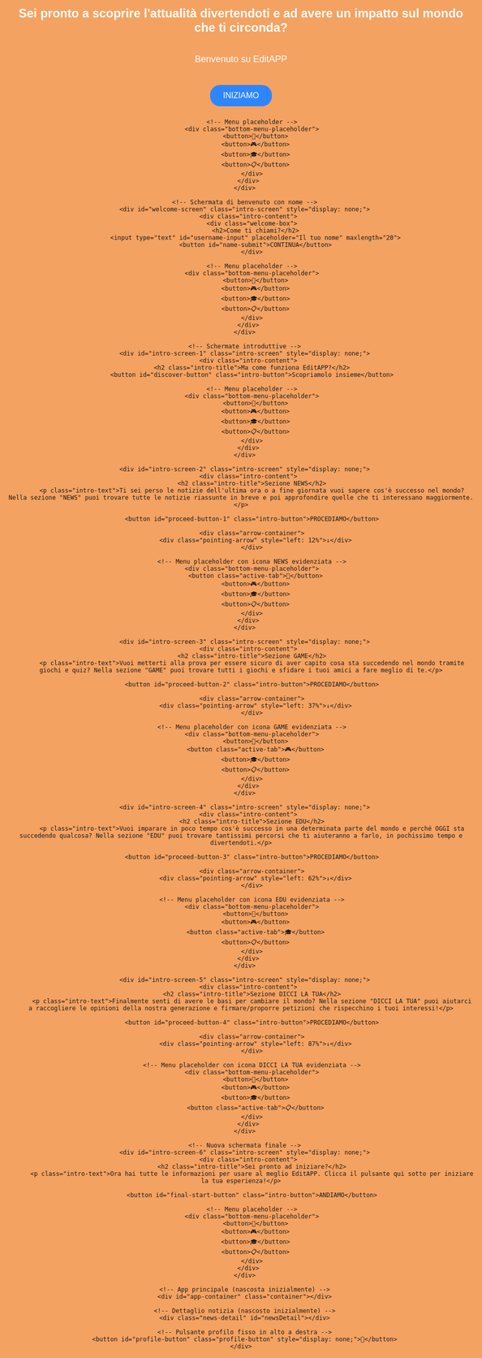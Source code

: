 <html lang="it">
<head>
  <meta charset="UTF-8" />
  <meta name="viewport" content="width=device-width, initial-scale=1.0"/>
  <title>News - Edita</title>
  <style>
    /* Stili generali */
    body {
      font-family: Arial, sans-serif;
      margin: 0;
      padding: 0;
      background-color: #f4f4f4;
      display: flex;
      justify-content: center;
      align-items: center;
      min-height: 100vh;
      background-color: #333;
    }
    
    /* Cornice del telefono */
    .phone-container {
      width: 414px;
      height: 896px;
      background: #111;
      border-radius: 40px;
      padding: 20px;
      box-sizing: border-box;
      position: relative;
      box-shadow: 0 0 0 4px #333, 0 0 0 8px #666, 0 20px 40px rgba(0,0,0,0.5);
    }
    
    /* Notch superiore */
    .phone-notch {
      position: absolute;
      top: 0;
      left: 50%;
      transform: translateX(-50%);
      width: 180px;
      height: 30px;
      background: #111;
      border-bottom-left-radius: 15px;
      border-bottom-right-radius: 15px;
      z-index: 10;
    }
    
    /* Container principale */
    .main-container {
      width: 100%;
      height: 100%;
      position: relative;
      background-color: white;
      overflow: hidden;
      border-radius: 20px;
    }

    /* Schermate introduttive */
    .intro-screen {
      position: fixed;
      top: 0;
      left: 0;
      width: 100%;
      height: 100%;
      background-color: #f4a261;
      display: flex;
      justify-content: center;
      align-items: center;
      flex-direction: column;
      text-align: center;
      padding: 20px;
      box-sizing: border-box;
      z-index: 1000;
    }

    .intro-content {
      width: 100%;
      height: 100%;
      display: flex;
      flex-direction: column;
      justify-content: center;
      align-items: center;
      position: relative;
    }

    .welcome-title {
      font-size: 24px;
      font-weight: bold;
      margin-bottom: 20px;
      color: white;
    }

    .welcome-subtitle {
      font-size: 18px;
      margin-bottom: 30px;
      color: white;
    }

    .welcome-box {
      background: white;
      padding: 30px;
      border-radius: 15px;
      text-align: center;
      width: 100%;
      max-width: 350px;
    }

    .intro-title {
      font-size: 22px;
      font-weight: bold;
      margin-bottom: 20px;
      color: white;
    }

    .intro-text {
      font-size: 16px;
      margin-bottom: 30px;
      color: white;
      padding: 0 20px;
    }

    /* Stile nuove frecce */
    .arrow-container {
      position: relative;
      width: 100%;
      height: 50px;
      margin: 10px 0;
    }

    .pointing-arrow {
      position: absolute;
      font-size: 40px;
      color: #FFD700;
      font-weight: bold;
      bottom: 0;
      transform: scaleY(1.5);
      text-shadow: 0 2px 4px rgba(0,0,0,0.3);
    }

    #username-input {
      width: 100%;
      padding: 10px;
      margin: 15px 0;
      border: 2px solid #ddd;
      border-radius: 8px;
      font-size: 16px;
      text-align: center;
      max-width: 300px;
    }

    .welcome-box button, .intro-button {
      background-color: #2d86ff;
      color: white;
      border: none;
      padding: 12px 25px;
      border-radius: 20px;
      font-size: 16px;
      cursor: pointer;
      transition: background-color 0.3s;
      margin: 10px 0;
    }

    .welcome-box button:hover, .intro-button:hover {
      background-color: #1a6fd9;
    }

    /* Pulsante profilo in alto */
    .profile-button {
      position: absolute;
      top: 15px;
      right: 15px;
      background: none;
      border: none;
      font-size: 24px;
      cursor: pointer;
      z-index: 10;
      color: white;
      padding: 5px;
    }

    /* Messaggio di benvenuto */
    .welcome-message {
      position: fixed;
      top: 20px;
      left: 50%;
      transform: translateX(-50%);
      background: rgba(0,0,0,0.7);
      color: white;
      padding: 10px 20px;
      border-radius: 20px;
      z-index: 1001;
      transition: opacity 1s;
      max-width: 400px;
      width: 90%;
      box-sizing: border-box;
    }

    /* Stili esistenti */
    .container {
      width: 100%;
      max-width: 400px;
      margin: auto;
      background-color: white;
      border-radius: 10px;
      overflow: hidden;
      position: relative;
      display: none;
    }
    
    .header {
      background-color: #f4a261;
      padding: 15px;
      text-align: center;
      font-weight: bold;
      position: relative;
    }
    
    .bottom-menu {
      display: flex;
      justify-content: space-around;
      padding: 10px;
      background-color: #f4a261;
      position: fixed;
      bottom: 0;
      width: 100%;
      max-width: 400px;
      box-sizing: border-box;
    }

    .bottom-menu-placeholder {
      display: flex;
      justify-content: space-around;
      padding: 10px;
      background-color: rgba(244, 162, 97, 0.9);
      position: fixed;
      bottom: 0;
      width: 100%;
      max-width: 400px;
      box-sizing: border-box;
    }
    
    .bottom-menu button {
      border: none;
      background: none;
      cursor: pointer;
      font-size: 18px;
      color: white;
    }

    .bottom-menu-placeholder button {
      border: none;
      background: none;
      font-size: 18px;
      color: rgba(255, 255, 255, 0.7);
      cursor: default;
    }

    .active-tab {
      color: white !important;
      transform: scale(1.2);
      transition: transform 0.2s;
    }
    
    .news-item {
      padding: 15px;
      margin: 10px;
      border-radius: 10px;
      text-align: center;
      position: relative;
    }
    
    /* Rimuovi ombra dall'ultimo elemento */
    .news-list .news-item:last-child {
      box-shadow: none;
      margin-bottom: 70px; /* Spazio per il menu */
    }
    
    .filtro-box {
      display: flex;
      justify-content: center;
      padding: 10px;
      background-color: #f4a261;
      flex-wrap: wrap;
      position: relative;
    }
    
    .filtro-box button {
      padding: 8px 12px;
      border-radius: 20px;
      background-color: white;
      border: none;
      cursor: pointer;
      margin: 5px;
    }
    
    .filtro-opzioni {
      display: none;
      position: absolute;
      top: 100%;
      left: 0;
      width: 100%;
      background-color: white;
      border-radius: 0 0 10px 10px;
      z-index: 100;
      padding: 5px;
      text-align: center;
    }
    
    .filtro-opzioni button {
      margin: 4px;
      padding: 6px 10px;
      border-radius: 10px;
      border: 1px solid #aaa;
      background-color: #eee;
      cursor: pointer;
      width: 90%;
    }
    
    .filter-label {
      width: 100%;
      text-align: center;
      font-weight: bold;
      margin-bottom: 5px;
      color: white;
    }
    
    @keyframes shake {
      0% { transform: translateX(0); }
      25% { transform: translateX(-2px); }
      50% { transform: translateX(2px); }
      75% { transform: translateX(-2px); }
      100% { transform: translateX(0); }
    }
    
    .shake {
      animation: shake 0.5s infinite;
      animation-iteration-count: infinite;
    }

    /* Nuovi stili per i pulsanti */
    .answer-btn {
      background-color: #2d86ff;
      color: white;
      padding: 12px;
      border: none;
      border-radius: 8px;
      font-size: 16px;
      cursor: pointer;
      transition: background-color 0.3s;
      margin: 5px;
      width: calc(50% - 10px);
      box-sizing: border-box;
    }

    .answer-btn:hover {
      background-color: #1a6fd9;
    }

    .quiz-button {
      background-color: #2d86ff;
      color: white;
      padding: 10px 20px;
      border: none;
      border-radius: 8px;
      font-size: 16px;
      cursor: pointer;
      transition: background-color 0.3s;
      margin-top: 10px;
    }

    .quiz-button:hover {
      background-color: #1a6fd9;
    }

    .timeout-message {
      color: #e74c3c;
      font-weight: bold;
      margin-bottom: 15px;
      font-size: 18px;
    }

    .answers-container {
      display: flex;
      flex-wrap: wrap;
      justify-content: space-between;
      margin-top: 15px;
    }

    /* Nuovi stili aggiunti */
    .logout-btn {
      background-color: #e74c3c !important;
      margin-top: 10px;
    }

    .course-btn {
      background-color: #2ecc71 !important;
      margin-top: 10px;
    }

    .retry-btn {
      background-color: #f39c12 !important;
      margin-top: 20px;
    }

    .completed-message {
      text-align: center;
      padding: 20px;
      background-color: #f8f9fa;
      border-radius: 10px;
      margin: 20px;
    }

    .retry-options {
      display: flex;
      flex-direction: column;
      gap: 10px;
      margin-top: 20px;
    }

    /* Stile per il timer */
    #timeLeft:after {
      content: "s";
      margin-left: 2px;
    }

    /* Stile per il link "Scopri di più" */
    .discover-more {
      position: absolute;
      bottom: 10px;
      right: 10px;
      color: blue;
      font-style: italic;
      text-decoration: underline;
      font-size: 14px;
      cursor: pointer;
    }

    /* Stili per il dettaglio notizia */
    .news-detail {
      display: none;
      position: fixed;
      top: 0;
      left: 0;
      width: 100%;
      height: 100%;
      background-color: rgba(0,0,0,0.8);
      z-index: 1000;
      justify-content: center;
      align-items: center;
    }

    .news-content {
      width: 90%;
      max-width: 400px;
      border-radius: 10px;
      padding: 20px;
      box-sizing: border-box;
      position: relative;
    }

    .news-title {
      font-size: 20px;
      font-weight: bold;
      margin-bottom: 15px;
      text-align: center;
    }

    .news-image-placeholder {
      height: 150px;
      background-color: rgba(255,255,255,0.2);
      display: flex;
      justify-content: center;
      align-items: center;
      margin-bottom: 15px;
      border-radius: 5px;
    }

    .news-text {
      margin-bottom: 20px;
      line-height: 1.5;
    }

    .news-buttons {
      display: flex;
      flex-direction: column;
      gap: 10px;
    }

    .news-button {
      padding: 10px;
      border: none;
      border-radius: 5px;
      background-color: #2d86ff;
      color: white;
      cursor: pointer;
      text-align: center;
    }

    .close-button {
      position: absolute;
      top: 10px;
      right: 10px;
      background: none;
      border: none;
      color: white;
      font-size: 20px;
      cursor: pointer;
    }
  </style>
</head>
<body>
  <div class="phone-container">
    <div class="phone-notch"></div>
    <div class="main-container">
      <!-- Schermata iniziale -->
      <div id="initial-screen" class="intro-screen">
        <div class="intro-content">
          <h1 class="welcome-title">Sei pronto a scoprire l'attualità divertendoti e ad avere un impatto sul mondo che ti circonda?</h1>
          <p class="welcome-subtitle">Benvenuto su EditAPP</p>
          <button id="start-intro" class="intro-button">INIZIAMO</button>
          
          <!-- Menu placeholder -->
          <div class="bottom-menu-placeholder">
            <button>📰</button>
            <button>🎮</button>
            <button>🎓</button>
            <button>📋</button>
          </div>
        </div>
      </div>

      <!-- Schermata di benvenuto con nome -->
      <div id="welcome-screen" class="intro-screen" style="display: none;">
        <div class="intro-content">
          <div class="welcome-box">
            <h2>Come ti chiami?</h2>
            <input type="text" id="username-input" placeholder="Il tuo nome" maxlength="20">
            <button id="name-submit">CONTINUA</button>
          </div>
          
          <!-- Menu placeholder -->
          <div class="bottom-menu-placeholder">
            <button>📰</button>
            <button>🎮</button>
            <button>🎓</button>
            <button>📋</button>
          </div>
        </div>
      </div>

      <!-- Schermate introduttive -->
      <div id="intro-screen-1" class="intro-screen" style="display: none;">
        <div class="intro-content">
          <h2 class="intro-title">Ma come funziona EditAPP?</h2>
          <button id="discover-button" class="intro-button">Scopriamolo insieme</button>
          
          <!-- Menu placeholder -->
          <div class="bottom-menu-placeholder">
            <button>📰</button>
            <button>🎮</button>
            <button>🎓</button>
            <button>📋</button>
          </div>
        </div>
      </div>

      <div id="intro-screen-2" class="intro-screen" style="display: none;">
        <div class="intro-content">
          <h2 class="intro-title">Sezione NEWS</h2>
          <p class="intro-text">Ti sei perso le notizie dell'ultima ora o a fine giornata vuoi sapere cos'è successo nel mondo? Nella sezione "NEWS" puoi trovare tutte le notizie riassunte in breve e poi approfondire quelle che ti interessano maggiormente.</p>
          
          <button id="proceed-button-1" class="intro-button">PROCEDIAMO</button>
          
          <div class="arrow-container">
            <div class="pointing-arrow" style="left: 12%">↓</div>
          </div>
          
          <!-- Menu placeholder con icona NEWS evidenziata -->
          <div class="bottom-menu-placeholder">
            <button class="active-tab">📰</button>
            <button>🎮</button>
            <button>🎓</button>
            <button>📋</button>
          </div>
        </div>
      </div>

      <div id="intro-screen-3" class="intro-screen" style="display: none;">
        <div class="intro-content">
          <h2 class="intro-title">Sezione GAME</h2>
          <p class="intro-text">Vuoi metterti alla prova per essere sicuro di aver capito cosa sta succedendo nel mondo tramite giochi e quiz? Nella sezione "GAME" puoi trovare tutti i giochi e sfidare i tuoi amici a fare meglio di te.</p>
          
          <button id="proceed-button-2" class="intro-button">PROCEDIAMO</button>
          
          <div class="arrow-container">
            <div class="pointing-arrow" style="left: 37%">↓</div>
          </div>
          
          <!-- Menu placeholder con icona GAME evidenziata -->
          <div class="bottom-menu-placeholder">
            <button>📰</button>
            <button class="active-tab">🎮</button>
            <button>🎓</button>
            <button>📋</button>
          </div>
        </div>
      </div>

      <div id="intro-screen-4" class="intro-screen" style="display: none;">
        <div class="intro-content">
          <h2 class="intro-title">Sezione EDU</h2>
          <p class="intro-text">Vuoi imparare in poco tempo cos'è successo in una determinata parte del mondo e perché OGGI sta succedendo qualcosa? Nella sezione "EDU" puoi trovare tantissimi percorsi che ti aiuteranno a farlo, in pochissimo tempo e divertendoti.</p>
          
          <button id="proceed-button-3" class="intro-button">PROCEDIAMO</button>
          
          <div class="arrow-container">
            <div class="pointing-arrow" style="left: 62%">↓</div>
          </div>
          
          <!-- Menu placeholder con icona EDU evidenziata -->
          <div class="bottom-menu-placeholder">
            <button>📰</button>
            <button>🎮</button>
            <button class="active-tab">🎓</button>
            <button>📋</button>
          </div>
        </div>
      </div>

      <div id="intro-screen-5" class="intro-screen" style="display: none;">
        <div class="intro-content">
          <h2 class="intro-title">Sezione DICCI LA TUA</h2>
          <p class="intro-text">Finalmente senti di avere le basi per cambiare il mondo? Nella sezione "DICCI LA TUA" puoi aiutarci a raccogliere le opinioni della nostra generazione e firmare/proporre petizioni che rispecchino i tuoi interessi!</p>
          
          <button id="proceed-button-4" class="intro-button">PROCEDIAMO</button>
          
          <div class="arrow-container">
            <div class="pointing-arrow" style="left: 87%">↓</div>
          </div>
          
          <!-- Menu placeholder con icona DICCI LA TUA evidenziata -->
          <div class="bottom-menu-placeholder">
            <button>📰</button>
            <button>🎮</button>
            <button>🎓</button>
            <button class="active-tab">📋</button>
          </div>
        </div>
      </div>

      <!-- Nuova schermata finale -->
      <div id="intro-screen-6" class="intro-screen" style="display: none;">
        <div class="intro-content">
          <h2 class="intro-title">Sei pronto ad iniziare?</h2>
          <p class="intro-text">Ora hai tutte le informazioni per usare al meglio EditAPP. Clicca il pulsante qui sotto per iniziare la tua esperienza!</p>
          
          <button id="final-start-button" class="intro-button">ANDIAMO</button>
          
          <!-- Menu placeholder -->
          <div class="bottom-menu-placeholder">
            <button>📰</button>
            <button>🎮</button>
            <button>🎓</button>
            <button>📋</button>
          </div>
        </div>
      </div>

      <!-- App principale (nascosta inizialmente) -->
      <div id="app-container" class="container"></div>

      <!-- Dettaglio notizia (nascosto inizialmente) -->
      <div class="news-detail" id="newsDetail"></div>

      <!-- Pulsante profilo fisso in alto a destra -->
      <button id="profile-button" class="profile-button" style="display: none;">👤</button>
    </div>
  </div>

  <script>
    // Variabili globali
    let currentUser = null;
    let puntiCorretti = 0;
    let punteggioTotale = 0;
    let daziInterval = null;
    let currentQuestionIndex = 0;
    let completedGame = false;
    let wrongAnswers = [];
    let isRetryMode = false;
    let timedOutQuestions = [];

    // Domande del quiz
    const quizQuestions = [
      {
        testo: "Se oggi una friggitrice ad aria, tipicamente venduta da una compagnia americana, costa 150€, quanto potrebbe costare con l'introduzione dei dazi?",
        opzioni: ["225€", "125€", "150€", "200€"],
        corretta: "A",
        difficolta: "media",
        punti: 200,
        difficultyMultiplier: 1.2
      },
      {
        testo: "Domanda 2: Quanto aumentano generalmente i prezzi con dazi del 25%?",
        opzioni: ["10-15%", "20-25%", "25-30%", "35-40%"],
        corretta: "B",
        difficolta: "media",
        punti: 200,
        difficultyMultiplier: 1.2
      },
      {
        testo: "Domanda 3: Qual è l'impatto principale dei dazi sui consumatori?",
        opzioni: ["Più scelta", "Prezzi più bassi", "Prezzi più alti", "Nessun cambiamento"],
        corretta: "C",
        difficolta: "media",
        punti: 200,
        difficultyMultiplier: 1.2
      },
      {
        testo: "Domanda 4: Quale settore è più protetto dai dazi UE?",
        opzioni: ["Tecnologia", "Automotive", "Agricoltura", "Tessile"],
        corretta: "C",
        difficolta: "difficile",
        punti: 300,
        difficultyMultiplier: 1.5
      },
      {
        testo: "Domanda 5: Quanti dazi ha introdotto l'UE nel 2023?",
        opzioni: ["5", "12", "18", "23"],
        corretta: "D",
        difficolta: "difficile",
        punti: 300,
        difficultyMultiplier: 1.5
      }
    ];

    // Notizie con contenuti (modificate come richiesto)
    const newsItems = [
      { 
        titolo: "ITALIA - Meloni: L'Europa di Ventotene non è la mia", 
        tema: "Italia", 
        colore: "gray", 
        testoColore: "white",
        contenuto: "Durante un recente discorso, la Presidente del Consiglio Giorgia Meloni ha espresso la sua visione alternativa dell'Europa, distanziandosi dal modello federalista nato dal Manifesto di Ventotene. Secondo Meloni, l'UE dovrebbe essere un'alleanza di nazioni sovrane piuttosto che un super-stato centralizzato. La posizione ha suscitato reazioni contrastanti nel panorama politico europeo."
      },
      { 
        titolo: "MONDO - Donald Trump firma i dazi contro l'UE", 
        tema: "Mondo", 
        colore: "red", 
        testoColore: "white",
        contenuto: "Il presidente americano Donald Trump ha firmato una nuova serie di dazi commerciali contro i prodotti europei, in particolare nel settore automobilistico e aeronautico. Questa mossa rischia di inasprire ulteriormente le relazioni transatlantiche e potrebbe avere ripercussioni sull'economia globale."
      },
      { 
        titolo: "EUROPA - Ursula Von Der Leyen: I dazi americani non ci spaventano", 
        tema: "Europa", 
        colore: "cornflowerblue", 
        testoColore: "white",
        contenuto: "La Presidente della Commissione Europea Ursula Von Der Leyen ha dichiarato che l'UE è pronta a rispondere ai nuovi dazi americani con misure proporzionate. \"Abbiamo strumenti per difendere il nostro mercato e i nostri cittadini\", ha affermato durante una conferenza stampa a Bruxelles."
      },
      { 
        titolo: "ECONOMIA - La BCE taglia i tassi di interesse", 
        tema: "Economia", 
        colore: "green", 
        testoColore: "white",
        contenuto: "La Banca Centrale Europea ha annunciato un taglio dei tassi di interesse dello 0,25% nel tentativo di stimolare la crescita economica nella zona euro. La mossa è stata interpretata come una risposta al rallentamento economico globale e alle tensioni commerciali."
      }
    ];

    // [RESTANTE PARTE DEL CODICE JAVASCRIPT RIMANE INVARIATA...]
    // ... (inserire qui tutto il resto del codice JavaScript dalla versione precedente)
    
    // Funzioni di navigazione
    function showNews(filter = null) {
      clearIntervals();
      
      let news = [...newsItems]; // Copia l'array delle notizie

      if (filter) {
        news = news.filter(n => n.tema.toLowerCase() === filter.toLowerCase());
      }

      let newsHTML = news.map(n => `
        <div class='news-item' style='background-color: ${n.colore}; color: ${n.testoColore};'>
          <strong>${n.titolo}</strong>
          <div class="discover-more" data-titolo="${n.titolo}" data-contenuto="${n.contenuto}" data-colore="${n.colore}" data-testocolore="${n.testoColore}" data-tema="${n.tema}">Scopri di più</div>
        </div>`).join("");

      document.getElementById('app-container').innerHTML = `
        <div class="header">
          Le notizie dell'ultima ora
        </div>
        <div class='filtro-box'>
          <div class='filter-label'>Filtra per</div>
          <button id="filter-toggle" class="news-filter">Tematica</button>
          <div id="filtro-opzioni" class="filtro-opzioni">
            <button class="news-filter" data-filter="all">Tutte</button>
            <button class="news-filter" data-filter="Italia">Italia</button>
            <button class="news-filter" data-filter="Mondo">Mondo</button>
            <button class="news-filter" data-filter="Europa">Europa</button>
            <button class="news-filter" data-filter="Economia">Economia</button>
          </div>
        </div>
        <div class="news-list">
          ${newsHTML}
        </div>
        ${getBottomMenu('news')}`;

      // Aggiungi event listener per i filtri
      document.getElementById('filter-toggle').addEventListener('click', function() {
        const filtroBox = document.getElementById("filtro-opzioni");
        filtroBox.style.display = (filtroBox.style.display === "block") ? "none" : "block";
      });

      document.querySelectorAll('.news-filter[data-filter]').forEach(button => {
        button.addEventListener('click', function() {
          const filter = this.dataset.filter;
          showNews(filter === 'all' ? null : filter);
          document.getElementById("filtro-opzioni").style.display = "none";
        });
      });

      // Aggiungi event listener per i dettagli delle notizie
      document.querySelectorAll('.discover-more').forEach(item => {
        item.addEventListener('click', function(e) {
          e.stopPropagation();
          showNewsDetail(
            this.getAttribute('data-titolo'),
            this.getAttribute('data-contenuto'),
            this.getAttribute('data-colore'),
            this.getAttribute('data-testocolore'),
            this.getAttribute('data-tema')
          );
        });
      });
    }

    function showNewsDetail(titolo, contenuto, colore, testoColore, tema) {
      let buttonsHTML = '';
      
      // Personalizza i pulsanti in base al tema della notizia
      switch(tema) {
        case 'Italia':
          buttonsHTML = `
            <button class="news-button" id="ventoteneButton">Scopri perché Ventotene è importante per la storia europea</button>
            <button class="news-button" id="europaNewsButton">Altre notizie sull'Europa</button>
          `;
          break;
        case 'Mondo':
          buttonsHTML = `
            <button class="news-button" id="daziGameButton">Quale sarà l'effetto dei dazi sulle nostre vite?</button>
            <button class="news-button" id="mondoNewsButton">Altre notizie dal Mondo</button>
          `;
          break;
        case 'Europa':
          buttonsHTML = `
            <button class="news-button" id="europaNewsButton">Altre notizie sull'Europa</button>
          `;
          break;
        case 'Economia':
          buttonsHTML = `
            <button class="news-button" id="tassiButton">Come funzionano i tassi di interesse?</button>
            <button class="news-button" id="economiaNewsButton">Altre notizie sull'economia</button>
          `;
          break;
        default:
          buttonsHTML = `
            <button class="news-button" id="defaultButton">Scopri di più</button>
          `;
      }

      const detailHTML = `
        <div class="news-content" style="background-color: ${colore}; color: ${testoColore}">
          <button class="close-button">×</button>
          <div class="news-title">${titolo}</div>
          <div class="news-image-placeholder">[Spazio per immagine]</div>
          <div class="news-text">${contenuto}</div>
          <div class="news-buttons">
            ${buttonsHTML}
          </div>
        </div>`;
      
      document.getElementById('newsDetail').innerHTML = detailHTML;
      document.getElementById('newsDetail').style.display = 'flex';
      
      // Chiudi il dettaglio
      document.querySelector('.close-button').addEventListener('click', function() {
        document.getElementById('newsDetail').style.display = 'none';
      });
      
      // Chiudi cliccando fuori dal contenuto
      document.getElementById('newsDetail').addEventListener('click', function(e) {
        if(e.target === this) {
          this.style.display = 'none';
        }
      });
      
      // Gestione dei pulsanti in base al tema
      if (document.getElementById('ventoteneButton')) {
        document.getElementById('ventoteneButton').addEventListener('click', function() {
          document.getElementById('newsDetail').style.display = 'none';
          showEdu();
        });
      }
      
      if (document.getElementById('europaNewsButton')) {
        document.getElementById('europaNewsButton').addEventListener('click', function() {
          document.getElementById('newsDetail').style.display = 'none';
          showNews('Europa');
        });
      }
      
      if (document.getElementById('daziGameButton')) {
        document.getElementById('daziGameButton').addEventListener('click', function() {
          document.getElementById('newsDetail').style.display = 'none';
          startDaziGame();
        });
      }
      
      if (document.getElementById('mondoNewsButton')) {
        document.getElementById('mondoNewsButton').addEventListener('click', function() {
          document.getElementById('newsDetail').style.display = 'none';
          showNews('Mondo');
        });
      }
      
      if (document.getElementById('tassiButton')) {
        document.getElementById('tassiButton').addEventListener('click', function() {
          document.getElementById('newsDetail').style.display = 'none';
          showEdu('Economia');
        });
      }
      
      if (document.getElementById('economiaNewsButton')) {
        document.getElementById('economiaNewsButton').addEventListener('click', function() {
          document.getElementById('newsDetail').style.display = 'none';
          showNews('Economia');
        });
      }
      
      if (document.getElementById('defaultButton')) {
        document.getElementById('defaultButton').addEventListener('click', function() {
          document.getElementById('newsDetail').style.display = 'none';
        });
      }
    }

    function showGame() {
      clearIntervals();
      document.getElementById('app-container').innerHTML = `
        <div class='header'>
          Mettiti alla prova
        </div>
        <div class='news-list'>
          <div class='news-item' style='background-color: #3498db; color: white;'>
            <strong>QUIZ DEL GIORNO</strong>
            <p>L'Unione Europea ha annunciato di volersi riarmare, è davvero così e soprattutto può?</p>
            <button class="quiz-button">Verifica quante ne sai</button>
          </div>
          <div class='news-item' style='background-color: #8e44ad; color: white;'>
            <strong>UN SEMPREVERDE</strong>
            <p>Le politiche di Milei in Argentina non sembrano cambiare l'economia e l'inflazione galoppa</p>
            <button class="quiz-button">Gioca a "Quanto costerà domani"</button>
          </div>
          <div class='news-item' style='background-color: #e74c3c; color: white;'>
            <strong>POTREBBE INTERESSARTI</strong>
            <p>I dazi imposti dall'Unione Europea avranno un impatto tangibile sulle nostre vite, ma lo conosci davvero?</p>
            <button id="start-dazi-game" class="quiz-button">Verificalo qui</button>
          </div>
        </div>
        ${getBottomMenu('game')}`;
        
      document.getElementById('start-dazi-game').addEventListener('click', startDaziGame);
    }

    function showEdu(filter = null) {
      clearIntervals();
      
      let courses = [
        { titolo: "LA LEGGE DI BILANCIO IN ITALIA - ITALIA", tema: "Italia", colore: "gray", testoColore: "white" },
        { titolo: "LA SITUAZIONE IN MEDIO ORIENTE - GEOPOLITICA", tema: "Geopolitica", colore: "red", testoColore: "white" },
        { titolo: "LA STORIA DELL'UNIONE EUROPEA - EUROPA", tema: "Europa", colore: "cornflowerblue", testoColore: "white" },
        { titolo: "I TASSI DI INTERESSE - ECONOMIA", tema: "Economia", colore: "green", testoColore: "white" }
      ];

      if (filter) {
        courses = courses.filter(c => c.tema.toLowerCase() === filter.toLowerCase());
      }

      let coursesHTML = courses.map(c => `
        <div class='news-item' style='background-color: ${c.colore}; color: ${c.testoColore};'>
          <strong>${c.titolo}</strong>
        </div>`).join("");

      document.getElementById('app-container').innerHTML = `
        <div class='header'>
          RIPARTIAMO DALLA PRIMA PUNTATA
        </div>
        <div class='filtro-box'>
          <div class='filter-label'>Filtra per</div>
          <button id="edu-filter-toggle" class="edu-filter">Tematica</button>
          <div id="edu-filtro-opzioni" class="filtro-opzioni">
            <button class="edu-filter" data-filter="all">Tutti</button>
            <button class="edu-filter" data-filter="Italia">Italia</button>
            <button class="edu-filter" data-filter="Geopolitica">Geopolitica</button>
            <button class="edu-filter" data-filter="Europa">Europa</button>
            <button class="edu-filter" data-filter="Economia">Economia</button>
          </div>
        </div>
        <div class='news-list'>
          ${coursesHTML}
        </div>
        ${getBottomMenu('edu')}`;

      // Aggiungi event listener per i filtri
      document.getElementById('edu-filter-toggle').addEventListener('click', function() {
        const filtroBox = document.getElementById("edu-filtro-opzioni");
        filtroBox.style.display = (filtroBox.style.display === "block") ? "none" : "block";
      });

      document.querySelectorAll('.edu-filter[data-filter]').forEach(button => {
        button.addEventListener('click', function() {
          const filter = this.dataset.filter;
          showEdu(filter === 'all' ? null : filter);
          document.getElementById("edu-filtro-opzioni").style.display = "none";
        });
      });
    }

    function showParticipate(filtro = null) {
      clearIntervals();
      
      let news = [
        { titolo: "IL VOTO FUORISEDE", area: "Nazionale", colore: "#cccccc", testoColore: "black" },
        { titolo: "LA NUOVA LINEA DELLA METROPOLITANA", area: "Locale", colore: "#e74c3c", testoColore: "white" },
        { titolo: "LA RISPOSTA EUROPEA AI DAZI AMERICANI", area: "Globale", colore: "#3498db", testoColore: "white" }
      ];

      if (filtro) {
        news = news.filter(n => n.area.toLowerCase() === filtro.toLowerCase());
      }

      let newsHTML = news.map(n => `
        <div class='news-item' style='background-color: ${n.colore}; color: ${n.testoColore};'>
          <strong>${n.titolo}</strong><br><em>${n.area.toUpperCase()}</em>
        </div>`).join("");

      document.getElementById('app-container').innerHTML = `
        <div class='header'>
          DICCI LA TUA
        </div>
        <div class='filtro-box'>
          <div class='filter-label'>Filtra per</div>
          <button id="part-filter-toggle" class="filter-option">Area</button>
          <div id="part-filtro-opzioni" class="filtro-opzioni">
            <button class="filter-option" data-area="all">Tutti</button>
            <button class="filter-option" data-area="Nazionale">Nazionale</button>
            <button class="filter-option" data-area="Locale">Locale</button>
            <button class="filter-option" data-area="Globale">Globale</button>
          </div>
        </div>
        <div class='news-list'>
          ${newsHTML}
        </div>
        ${getBottomMenu('participate')}`;

      // Aggiungi event listener per i filtri
      document.getElementById('part-filter-toggle').addEventListener('click', function() {
        const filtroBox = document.getElementById("part-filtro-opzioni");
        filtroBox.style.display = (filtroBox.style.display === "block") ? "none" : "block";
      });

      document.querySelectorAll('.filter-option[data-area]').forEach(button => {
        button.addEventListener('click', function() {
          const area = button.dataset.area;
          showParticipate(area === 'all' ? null : area);
          document.getElementById("part-filtro-opzioni").style.display = "none";
        });
      });
    }

    function showProfile() {
      clearIntervals();
      document.getElementById('app-container').innerHTML = `
        <div class='header'>
          Il tuo profilo
        </div>
        <div style='padding: 20px;'>
          <h3>Ciao ${currentUser}!</h3>
          <p>Punteggio totale: ${punteggioTotale} punti</p>
          <p>Risposte corrette: ${puntiCorretti}/${quizQuestions.length}</p>
          <button id="reset-progress" class="quiz-button" style="background-color: #e74c3c;">Azzera progressi</button>
          <button id="logout-btn" class="quiz-button logout-btn">Esci e cambia account</button>
        </div>
        ${getBottomMenu()}`;
        
      document.getElementById('reset-progress').addEventListener('click', resetProgress);
      document.getElementById('logout-btn').addEventListener('click', logout);
    }

    function logout() {
      if(confirm("Vuoi davvero uscire e cambiare account?")) {
        localStorage.removeItem('edita_username');
        localStorage.removeItem(`edita_progress_${currentUser}`);
        localStorage.removeItem(`edita_completed_${currentUser}`);
        location.reload();
      }
    }

    // Funzioni di utilità
    function getBottomMenu(activeTab = null) {
      let newsBtn = '📰';
      let gameBtn = '🎮';
      let eduBtn = '🎓';
      let partBtn = '📋';
      
      if (activeTab === 'news') newsBtn = '<span class="active-tab">📰</span>';
      if (activeTab === 'game') gameBtn = '<span class="active-tab">🎮</span>';
      if (activeTab === 'edu') eduBtn = '<span class="active-tab">🎓</span>';
      if (activeTab === 'participate') partBtn = '<span class="active-tab">📋</span>';
      
      return `
      <div class='bottom-menu'>
        <button id="btn-news">${newsBtn}</button>
        <button id="btn-game">${gameBtn}</button>
        <button id="btn-edu">${eduBtn}</button>
        <button id="btn-part">${partBtn}</button>
      </div>`;
    }

    function clearIntervals() {
      if(daziInterval) {
        clearInterval(daziInterval);
        daziInterval = null;
      }
    }

    // Funzioni per la gestione dell'utente
    function startApp() {
      const username = document.getElementById('username-input').value.trim();
      if(username === '') {
        alert("Per favore inserisci un nome!");
        return;
      }
      
      currentUser = username;
      localStorage.setItem('edita_username', username);
      
      document.getElementById('welcome-screen').style.display = 'none';
      document.getElementById('intro-screen-1').style.display = 'flex';
    }

    function showWelcomeMessage() {
      const welcomeMsg = document.createElement('div');
      welcomeMsg.className = 'welcome-message';
      welcomeMsg.innerHTML = `👋 Benvenuto <strong>${currentUser}</strong>!`;
      document.body.appendChild(welcomeMsg);
      
      setTimeout(() => {
        welcomeMsg.style.opacity = '0';
        setTimeout(() => welcomeMsg.remove(), 1000);
      }, 3000);
    }

    // Funzioni per il salvataggio dei progressi
    function saveProgress() {
      if(!currentUser) return;
      
      const progressData = {
        username: currentUser,
        lastPlayed: new Date().toISOString(),
        score: punteggioTotale,
        correctAnswers: puntiCorretti,
        wrongAnswers: wrongAnswers,
        timedOutQuestions: timedOutQuestions
      };
      
      localStorage.setItem(`edita_progress_${currentUser}`, JSON.stringify(progressData));
    }

    function loadProgress() {
      if(!currentUser) return;
      
      const savedData = localStorage.getItem(`edita_progress_${currentUser}`);
      if(savedData) {
        const progress = JSON.parse(savedData);
        punteggioTotale = progress.score || 0;
        puntiCorretti = progress.correctAnswers || 0;
        wrongAnswers = progress.wrongAnswers || [];
        timedOutQuestions = progress.timedOutQuestions || [];
      }
    }

    function resetProgress() {
      if(confirm("Sicuro di voler azzerare tutti i progressi?")) {
        punteggioTotale = 0;
        puntiCorretti = 0;
        wrongAnswers = [];
        timedOutQuestions = [];
        completedGame = false;
        localStorage.removeItem(`edita_completed_${currentUser}`);
        saveProgress();
        showProfile();
      }
    }

    // Funzioni del gioco
    function startDaziGame() {
      loadProgress();
      
      // Controlla se il gioco è già stato completato
      const gameCompleted = localStorage.getItem(`edita_completed_${currentUser}`);
      if(gameCompleted) {
        showRetryScreen();
        return;
      }
      
      // Altrimenti inizia un nuovo gioco
      puntiCorretti = 0;
      currentQuestionIndex = 0;
      wrongAnswers = [];
      timedOutQuestions = [];
      isRetryMode = false;
      showQuestion(currentQuestionIndex);
    }

    function showRetryScreen() {
      document.getElementById('app-container').innerHTML = `
        <div class='header'>
          Già completato!
        </div>
        <div class='completed-message'>
          <h3>Hai già completato questo gioco!</h3>
          <p>Vuoi correggere gli errori?</p>
          <div class="retry-options">
            <button id="retry-yes" class="quiz-button retry-btn">Sì, correggi errori</button>
            <button id="retry-no" class="quiz-button">No, torna ai giochi</button>
          </div>
        </div>
        ${getBottomMenu('game')}`;
        
      document.getElementById('retry-yes').addEventListener('click', () => {
        isRetryMode = true;
        currentQuestionIndex = 0;
        
        // Uniamo domande sbagliate e a tempo scaduto
        const allQuestionsToRetry = [...wrongAnswers, ...timedOutQuestions];
        // Rimuoviamo duplicati
        wrongAnswers = [...new Set(allQuestionsToRetry)];
        
        showRetryQuestions();
      });
      
      document.getElementById('retry-no').addEventListener('click', showGame);
    }

    function showRetryQuestions() {
      if(wrongAnswers.length === 0) {
        showResults(true);
        return;
      }

      showNextRetryQuestion();
    }

    function showNextRetryQuestion() {
      if(currentQuestionIndex >= wrongAnswers.length) {
        showResults(true);
        return;
      }

      const originalQuestionIndex = quizQuestions.findIndex(q => q.testo === wrongAnswers[currentQuestionIndex].testo);
      const question = quizQuestions[originalQuestionIndex];
      
      document.getElementById('app-container').innerHTML = `
        <div class='header'>
          CORREGGI GLI ERRORI (${currentQuestionIndex + 1}/${wrongAnswers.length})
        </div>
        <div style='background-color: #d66ef1; padding: 20px; height: calc(100vh - 120px); box-sizing: border-box;'>
          <div>
            <div style='text-align: center; font-weight: bold; margin-bottom: 5px;'>Time left: <span id="timeLeft">10</span></div>
            <div id="progressContainer" style="background-color: #ccc; border-radius: 20px; height: 20px; width: 100%; margin-bottom: 20px;">
              <div id="progressBar" style="background-color: #2d86ff; height: 100%; width: 100%; border-radius: 20px;"></div>
            </div>
            <p style='text-align: center; font-size: 14px; font-weight: bold;'>Difficoltà: ${question.difficolta.toUpperCase()}</p>
            <p style='text-align: center; font-size: 16px; font-weight: bold;'>${question.testo}</p>
          </div>
          <div class="answers-container">
            ${question.opzioni.map((op, i) => 
              `<button class="answer-btn" data-answer="${String.fromCharCode(65 + i)}">${op}</button>`
            ).join('')}
          </div>
        </div>
        ${getBottomMenu('game')}`;

      document.querySelectorAll('.answer-btn').forEach(btn => {
        btn.addEventListener('click', function() {
          checkAnswer(this.dataset.answer, question, true);
        });
      });

      startTimer(question, true);
    }

    function showQuestion(index) {
      if(index >= quizQuestions.length) {
        localStorage.setItem(`edita_completed_${currentUser}`, 'true');
        completedGame = true;
        showResults();
        return;
      }

      const question = quizQuestions[index];
      const questionNumber = index + 1;
      
      document.getElementById('app-container').innerHTML = `
        <div class='header'>
          L'EFFETTO DEI DAZI
        </div>
        <div style='background-color: #d66ef1; padding: 20px; height: calc(100vh - 120px); box-sizing: border-box;'>
          <div>
            <div style='text-align: center; font-weight: bold; margin-bottom: 5px;'>Time left: <span id="timeLeft">10</span></div>
            <div id="progressContainer" style="background-color: #ccc; border-radius: 20px; height: 20px; width: 100%; margin-bottom: 20px;">
              <div id="progressBar" style="background-color: #2d86ff; height: 100%; width: 100%; border-radius: 20px;"></div>
            </div>
            <p style='text-align: center; font-size: 14px; font-weight: bold;'>Domanda ${questionNumber}/${quizQuestions.length} - Difficoltà: ${question.difficolta.toUpperCase()}</p>
            <p style='text-align: center; font-size: 16px; font-weight: bold;'>${question.testo}</p>
          </div>
          <div class="answers-container">
            ${question.opzioni.map((op, i) => 
              `<button class="answer-btn" data-answer="${String.fromCharCode(65 + i)}">${op}</button>`
            ).join('')}
          </div>
        </div>
        ${getBottomMenu('game')}`;

      document.querySelectorAll('.answer-btn').forEach(btn => {
        btn.addEventListener('click', function() {
          checkAnswer(this.dataset.answer, question);
        });
      });

      startTimer(question);
    }

    function startTimer(question, isRetry = false) {
      let time = 10;
      clearIntervals();
      
      updateTimerDisplay(time);
      
      daziInterval = setInterval(() => {
        time--;
        updateTimerDisplay(time);
        
        if (time <= 0) {
          clearInterval(daziInterval);
          handleTimeout(question, isRetry);
        }
      }, 1000);
    }

    function updateTimerDisplay(time) {
      const timeDisplay = document.getElementById("timeLeft");
      const progressBar = document.getElementById("progressBar");
      if (timeDisplay) {
        timeDisplay.textContent = time;
      }
      if (progressBar) {
        const percentage = time * 10;
        progressBar.style.width = percentage + "%";
        progressBar.style.transition = `width ${time === 10 ? '0s' : '1s'} linear`;
        
        if (time > 5) {
          progressBar.style.backgroundColor = "#2ecc71";
        } else if (time > 2) {
          progressBar.style.backgroundColor = "#f39c12";
        } else {
          progressBar.style.backgroundColor = "#e74c3c";
          progressBar.classList.add("shake");
        }
      }
    }

    function handleTimeout(question, isRetry = false) {
      if(!isRetry && !isRetryMode) {
        timedOutQuestions.push(question);
      }
      showTimeoutFeedback(question, isRetry || isRetryMode);
    }

    function showTimeoutFeedback(question, isRetry = false) {
      const correctAnswer = question.opzioni[question.corretta.charCodeAt(0) - 65];
      
      document.getElementById('app-container').innerHTML = `
        <div class='header'>
          L'EFFETTO DEI DAZI
        </div>
        <div style='background-color: #d66ef1; padding: 20px; min-height: calc(100vh - 120px); box-sizing: border-box;'>
          <div style='text-align: center; margin-bottom: 20px;'>
            <div class="timeout-message">⏳ Tempo scaduto!</div>
            <div style='background-color: lightgray; padding: 15px; margin: 10px; border-radius: 20px;'>
              <strong>SPIEGAZIONE VIDEO</strong>
              <div style="height: 100px; background-color: #eee; border-radius: 10px; display: flex; align-items: center; justify-content: center;">
                [📹 spazio video in arrivo]
              </div>
              <p style="margin-top: 10px;">La risposta corretta era: <strong>${correctAnswer}</strong></p>
            </div>
            <button id="next-question-btn" class="quiz-button">${isRetry ? 'CONTINUA' : 'PROSSIMA DOMANDA'}</button>
          </div>
        </div>
        ${getBottomMenu('game')}`;
        
      document.getElementById('next-question-btn').addEventListener('click', () => {
        currentQuestionIndex++;
        if(isRetry || isRetryMode) {
          showNextRetryQuestion();
        } else {
          showQuestion(currentQuestionIndex);
        }
      });
    }

    function checkAnswer(selectedAnswer, question, isRetry = false) {
      clearInterval(daziInterval);
      const isCorrect = selectedAnswer === question.corretta;
      const timeLeft = parseInt(document.getElementById("timeLeft").textContent);
      
      let puntiAssegnati = 0;
      
      if (isCorrect) {
        // Nuovo sistema di punteggio: [(tempo rimasto/10s)*difficoltà]/2
        puntiAssegnati = Math.floor(((timeLeft / 10) * question.difficultyMultiplier) / 2 * question.punti);
        
        puntiCorretti++;
        if(isRetry || isRetryMode) {
          punteggioTotale += Math.floor(puntiAssegnati / 2);
          wrongAnswers = wrongAnswers.filter(q => q.testo !== question.testo);
          timedOutQuestions = timedOutQuestions.filter(q => q.testo !== question.testo);
        } else {
          punteggioTotale += puntiAssegnati;
        }
      } else if(!isRetry && !isRetryMode) {
        wrongAnswers.push(question);
      }
      
      saveProgress();
      showAnswerFeedback(isCorrect, question, puntiAssegnati, isRetry || isRetryMode);
    }

    function showAnswerFeedback(isCorrect, question, puntiAssegnati, isRetry = false) {
      const correctAnswer = question.opzioni[question.corretta.charCodeAt(0) - 65];
      
      document.getElementById('app-container').innerHTML = `
        <div class='header'>
          L'EFFETTO DEI DAZI
        </div>
        <div style='background-color: #d66ef1; padding: 20px; min-height: calc(100vh - 120px); box-sizing: border-box;'>
          <div style='text-align: center; margin-bottom: 20px;'>
            ${isCorrect ? 
              `<h3 style='color: green;'>✅ Risposta esatta! (+${puntiAssegnati}${isRetry ? ' (metà punti)' : ''} p)</h3>` : 
              `<h3 style='color: red;'>❌ Risposta sbagliata!</h3>
               <p>La risposta corretta era: <strong>${correctAnswer}</strong></p>`
            }
            <div style='background-color: lightgray; padding: 15px; margin: 10px; border-radius: 20px;'>
              <strong>SPIEGAZIONE VIDEO</strong>
              <div style="height: 100px; background-color: #eee; border-radius: 10px; display: flex; align-items: center; justify-content: center;">
                [📹 spazio video in arrivo]
              </div>
            </div>
            <button id="next-question-btn" class="quiz-button">${isRetry ? 'CONTINUA' : 'PROSSIMA DOMANDA'}</button>
          </div>
        </div>
        ${getBottomMenu('game')}`;
        
      document.getElementById('next-question-btn').addEventListener('click', () => {
        currentQuestionIndex++;
        if(isRetry) {
          showNextRetryQuestion();
        } else {
          showQuestion(currentQuestionIndex);
        }
      });
    }

    function showResults(isRetry = false) {
      saveProgress();
      
      let resultMessage = '';
      if(isRetry) {
        const erroriRimasti = wrongAnswers.length + timedOutQuestions.length;
        if(erroriRimasti === 0) {
          resultMessage = '<h2>Complimenti! Hai corretto tutti gli errori! 🎉</h2>';
        } else {
          const erroriCorretti = quizQuestions.length - erroriRimasti;
          resultMessage = `<h2>Hai corretto ${erroriCorretti} ${erroriCorretti === 1 ? 'errore' : 'errori'} su ${erroriCorretti + erroriRimasti}</h2>`;
        }
      } else {
        resultMessage = `<h2>Hai risposto correttamente a ${puntiCorretti} su ${quizQuestions.length} domande!</h2>`;
      }
      
      document.getElementById('app-container').innerHTML = `
        <div class='header'>
          RISULTATI FINALI
        </div>
        <div style='padding: 20px; text-align: center;'>
          ${resultMessage}
          <h3>Punteggio totale: ${punteggioTotale} punti</h3>
          <p>${isRetry ? 'Hai guadagnato metà punti per le risposte corrette!' : 'Ottimo lavoro! 💪'}</p>
          <button id="back-to-games" class="quiz-button">Torna ai giochi</button>
          <button id="course-btn" class="quiz-button course-btn">Prova un nostro corso sull'economia</button>
        </div>
        ${getBottomMenu('game')}`;
          
      document.getElementById('back-to-games').addEventListener('click', showGame);
      document.getElementById('course-btn').addEventListener('click', function() {
        showEdu();
      });
    }

    // Setup iniziale
    function setupEventListeners() {
      // Schermata iniziale
      document.getElementById('start-intro').addEventListener('click', function() {
        document.getElementById('initial-screen').style.display = 'none';
        document.getElementById('welcome-screen').style.display = 'flex';
      });

      // Schermata nome utente
      document.getElementById('name-submit').addEventListener('click', function() {
        const username = document.getElementById('username-input').value.trim();
        if(username === '') {
          alert("Per favore inserisci un nome!");
          return;
        }
        
        currentUser = username;
        localStorage.setItem('edita_username', username);
        
        document.getElementById('welcome-screen').style.display = 'none';
        document.getElementById('intro-screen-1').style.display = 'flex';
      });

      // Schermate introduttive
      document.getElementById('discover-button').addEventListener('click', function() {
        document.getElementById('intro-screen-1').style.display = 'none';
        document.getElementById('intro-screen-2').style.display = 'flex';
      });

      document.getElementById('proceed-button-1').addEventListener('click', function() {
        document.getElementById('intro-screen-2').style.display = 'none';
        document.getElementById('intro-screen-3').style.display = 'flex';
      });

      document.getElementById('proceed-button-2').addEventListener('click', function() {
        document.getElementById('intro-screen-3').style.display = 'none';
        document.getElementById('intro-screen-4').style.display = 'flex';
      });

      document.getElementById('proceed-button-3').addEventListener('click', function() {
        document.getElementById('intro-screen-4').style.display = 'none';
        document.getElementById('intro-screen-5').style.display = 'flex';
      });

      document.getElementById('proceed-button-4').addEventListener('click', function() {
        document.getElementById('intro-screen-5').style.display = 'none';
        document.getElementById('intro-screen-6').style.display = 'flex';
      });

      document.getElementById('final-start-button').addEventListener('click', function() {
        document.getElementById('intro-screen-6').style.display = 'none';
        document.getElementById('app-container').style.display = 'block';
        document.getElementById('profile-button').style.display = 'block';
        showWelcomeMessage();
        showNews();
      });

      // Bottom menu (delegazione eventi)
      document.addEventListener('click', function(e) {
        if(e.target.id === 'btn-news') showNews();
        if(e.target.id === 'btn-game') showGame();
        if(e.target.id === 'btn-edu') showEdu();
        if(e.target.id === 'btn-part') showParticipate();
      });
      
      // Pulsante profilo in alto
      document.getElementById('profile-button').addEventListener('click', showProfile);
    }

    // All'avvio
    document.addEventListener('DOMContentLoaded', function() {
      setupEventListeners();
      
      const savedName = localStorage.getItem('edita_username');
      if(savedName) {
        currentUser = savedName;
        document.getElementById('initial-screen').style.display = 'none';
        document.getElementById('welcome-screen').style.display = 'none';
        document.getElementById('app-container').style.display = 'block';
        document.getElementById('profile-button').style.display = 'block';
        loadProgress();
        showNews();
      }
    });
  </script>
</body>
</html>
